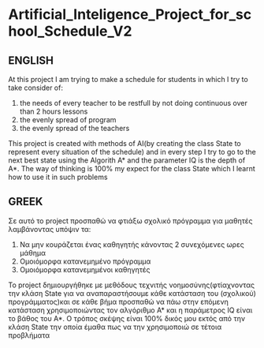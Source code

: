 # Artificial_Inteligence_Project_for_school_Schedule_V2
## ENGLISH

At this project I am trying to make a schedule for students in which I try to take consider of:
<ol>
<li>the needs of every teacher to be restfull by not doing continuous over than 2 hours lessons</li>
<li>the evenly spread of program</li>
<li>the evenly spread of the teachers</li>
</ol>
This project is created with methods of AI(by creating the class State to  represent every situation of the schedule) and in every step I try to go to the  next best state using the Algorith A* and the parameter IQ is the depth of A*.
The way of thinking is 100% my expect for the class State which I learnt how to use it in such problems

## GREEK

Σε αυτό το project προσπαθώ να φτιάξω σχολικό πρόγραμμα για μαθητές λαμβάνοντας υπόψιν τα:
<ol>
<li>Να μην κουράζεται ένας καθηγητής κάνοντας 2 συνεχόμενες ωρες μάθημα</li>
<li>Ομοιόμορφα κατανεμημένο πρόγραμμα</li>
<li>Ομοιόμορφα κατανεμημένοι καθηγητές</li>
</ol>
To project δημιουργήθηκε με μεθόδους τεχνιτής νοημοσύνης(φτίαχνοντας την κλάση State για να αναπαραστήσουμε κάθε κατάσταση του (σχολικού) προγράμματος)και σε κάθε βήμα προσπαθώ να
πάω στην επόμενη κατάσταση χρησιμοποιώντας τον αλγόριθμο Α* και η παράμετρος ΙQ είναι το βάθος του Α*.
Ο τρόπος σκέψης είναι 100% δικός μου εκτός από την κλάση State την οποία έμαθα πως να την χρησιμοποιώ σε τέτοια προβλήματα
